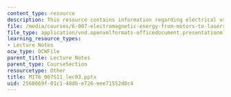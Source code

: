 ```yaml
---
content_type: resource
description: This resource contains information regarding electrical vs. gas engine.
file: /media/courses/6-007-electromagnetic-energy-from-motors-to-lasers-spring-2011/2568669f01c148dbe726eee71552d8c4_MIT6_007S11_lec03.pptx
file_type: application/vnd.openxmlformats-officedocument.presentationml.presentation
learning_resource_types:
- Lecture Notes
ocw_type: OCWFile
parent_title: Lecture Notes
parent_type: CourseSection
resourcetype: Other
title: MIT6_007S11_lec03.pptx
uid: 2568669f-01c1-48db-e726-eee71552d8c4
---
```


